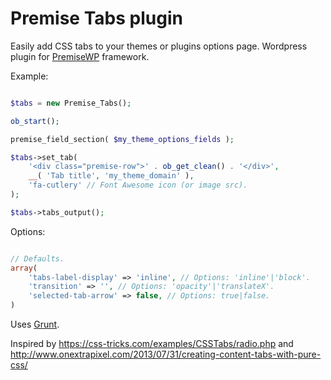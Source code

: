 # Premise Tabs plugin

Easily add CSS tabs to your themes or plugins options page.
Wordpress plugin for [PremiseWP](https://github.com/PremiseWP/Premise-WP) framework.

Example:

```php

$tabs = new Premise_Tabs();

ob_start();

premise_field_section( $my_theme_options_fields );

$tabs->set_tab(
	'<div class="premise-row">' . ob_get_clean() . '</div>',
	__( 'Tab title', 'my_theme_domain' ),
	'fa-cutlery' // Font Awesome icon (or image src).
);

$tabs->tabs_output();

```

Options:

```php

// Defaults.
array(
	'tabs-label-display' => 'inline', // Options: 'inline'|'block'.
	'transition' => '', // Options: 'opacity'|'translateX'.
	'selected-tab-arrow' => false, // Options: true|false.
)

```

Uses [Grunt](http://gruntjs.com/getting-started).

Inspired by https://css-tricks.com/examples/CSSTabs/radio.php and http://www.onextrapixel.com/2013/07/31/creating-content-tabs-with-pure-css/